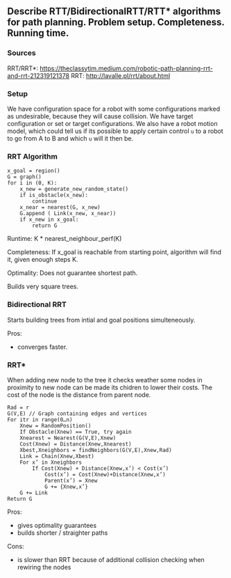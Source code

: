 ## Describe RTT/BidirectionalRTT/RTT* algorithms for path planning. Problem setup. Completeness. Running time.

### Sources

RRT/RRT*: https://theclassytim.medium.com/robotic-path-planning-rrt-and-rrt-212319121378
RRT: http://lavalle.pl/rrt/about.html

### Setup

We have configuration space for a robot with some configurations marked as undesirable, because they will cause collision.
We have target configuration or set or target configurations.
We also have a robot motion model, which could tell us if its possible to apply certain control `u` to a robot to go
from A to B and which `u` will it then be.

### RRT Algorithm

```
x_goal = region()
G = graph()
for i in (0, K):
    x_new = generate_new_random_state()
    if is_obstacle(x_new):
        continue
    x_near = nearest(G, x_new)
    G.append ( Link(x_new, x_near))
    if x_new in x_goal:
        return G
```


Runtime:  K * nearest_neighbour_perf(K) 

Completeness: If x_goal is reachable  from starting point, algorithm will find it, given enough steps K.

Optimality: Does not guarantee shortest path.

Builds very square trees.

### Bidirectional RRT

Starts building trees from intial and goal positions simulteneously.

Pros:
- converges faster.

### RRT*

When adding new node to the tree it checks weather some nodes in proximity to new node can be made its chidren to lower their costs.
The cost of the node is the distance from parent node.

```
Rad = r
G(V,E) // Graph containing edges and vertices
For itr in range(0…n)
    Xnew = RandomPosition()
    If Obstacle(Xnew) == True, try again
    Xnearest = Nearest(G(V,E),Xnew)
    Cost(Xnew) = Distance(Xnew,Xnearest)
    Xbest,Xneighbors = findNeighbors(G(V,E),Xnew,Rad)
    Link = Chain(Xnew,Xbest)
    For x’ in Xneighbors
        If Cost(Xnew) + Distance(Xnew,x’) < Cost(x’)
            Cost(x’) = Cost(Xnew)+Distance(Xnew,x’)
            Parent(x’) = Xnew
            G += {Xnew,x’}
    G += Link 
Return G
```

Pros:
- gives optimality guarantees
- builds shorter / straighter paths

Cons:
- is slower than RRT because of additional collision checking when rewiring the nodes
